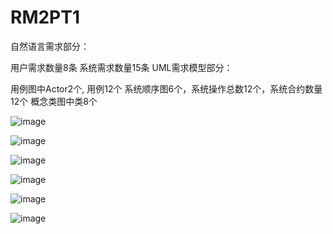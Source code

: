 # RM2PT1
自然语言需求部分：

用户需求数量8条
系统需求数量15条
UML需求模型部分：

用例图中Actor2个, 用例12个
系统顺序图6个，系统操作总数12个，系统合约数量12个
概念类图中类8个

![image](https://github.com/Winmer6/RM2PT1/assets/72688996/4265a201-3a9e-4000-95b2-f56755ba5789)

![image](https://github.com/Winmer6/RM2PT1/assets/72688996/4ab4a16e-bb4f-46be-888d-2fdc8046798c)

![image](https://github.com/Winmer6/RM2PT1/assets/72688996/783859e6-1737-4285-aa5d-6230f1f3334e)

![image](https://github.com/Winmer6/RM2PT1/assets/72688996/de6fa8fe-cbf3-4fea-ba08-3b063e4073d7)

![image](https://github.com/Winmer6/RM2PT1/assets/72688996/c3e9b22b-a335-4b3e-b8af-c0fe70231210)

![image](https://github.com/Winmer6/RM2PT1/assets/72688996/8dd59a73-535f-41cb-bc4d-059bbd10e4ad)
